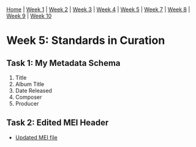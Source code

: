 [Home](README.md) | [Week 1](week1.md) | [Week 2](week2.md) | [Week 3](week3.md) | [Week 4](week4.md) | [Week 5](week5.md) | [Week 7](week7.md) | [Week 8](week8.md) | [Week 9](week9.md) | [Week 10](week10.md)

# Week 5: Standards in Curation
## Task 1: My Metadata Schema
1. Title
2. Album Title
3. Date Released
4. Composer
5. Producer
## Task 2: Edited MEI Header
* [Updated MEI file](data/mirrorball_update.mei)
